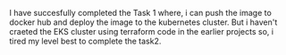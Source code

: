 I have succesfully completed the Task 1 where, i can push the image to docker hub and deploy the image to the kubernetes cluster.
But i haven't craeted the EKS cluster using terraform code in the earlier projects so, i tired my level best to complete the task2.
